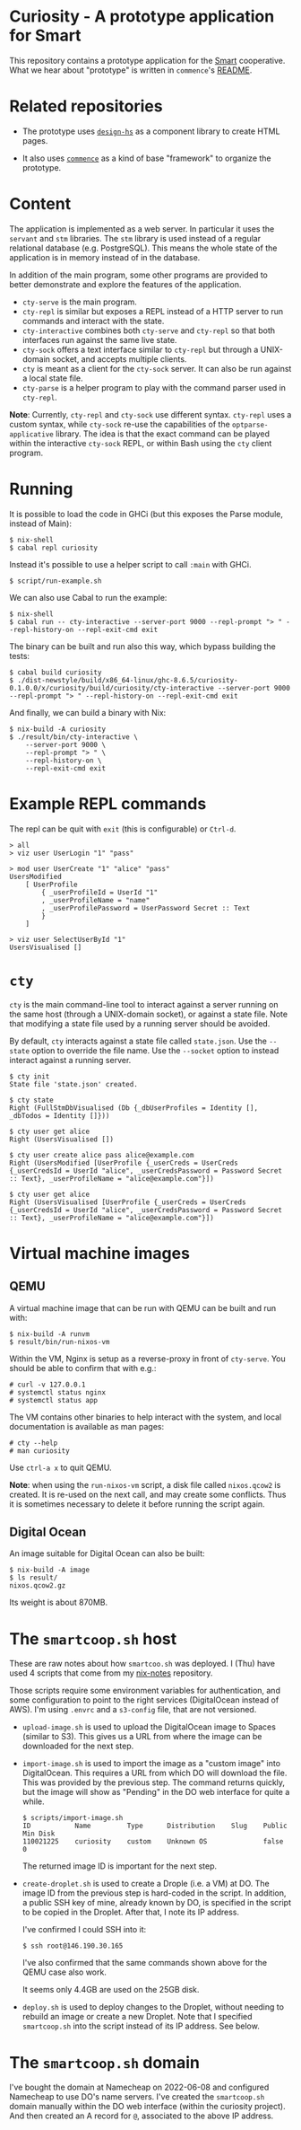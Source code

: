 # Curiosity - A prototype application for Smart

This repository contains a prototype application for the
[Smart](https://github.com/smartcoop/) cooperative. What we hear about
"prototype" is written in `commence`'s
[README](https://github.com/hypered/commence#readme).

# Related repositories

- The prototype uses [`design-hs`](https://github.com/hypered/smart-design-hs/) as
  a component library to create HTML pages.

- It also uses [`commence`](https://github.com/hypered/commence) as a
  kind of base "framework" to organize the prototype.

# Content

The application is implemented as a web server. In particular it uses the
`servant` and `stm` libraries. The `stm` library is used instead of a regular
relational database (e.g. PostgreSQL). This means the whole state of the
application is in memory instead of in the database.

In addition of the main program, some other programs are provided to better
demonstrate and explore the features of the application.

- `cty-serve` is the main program.
- `cty-repl` is similar but exposes a REPL instead of a HTTP server to run
  commands and interact with the state.
- `cty-interactive` combines both `cty-serve` and `cty-repl` so that both
  interfaces run against the same live state.
- `cty-sock` offers a text interface similar to `cty-repl` but through a
  UNIX-domain socket, and accepts multiple clients.
- `cty` is meant as a client for the `cty-sock` server. It can also be run
  against a local state file.
- `cty-parse` is a helper program to play with the command parser used in
  `cty-repl`.

**Note**: Currently, `cty-repl` and `cty-sock` use different syntax. `cty-repl`
uses a custom syntax, while `cty-sock` re-use the capabilities of the
`optparse-applicative` library. The idea is that the exact command can be
played within the interactive `cty-sock` REPL, or within Bash using the `cty`
client program.

# Running

It is possible to load the code in GHCi (but this exposes the Parse module,
instead of Main):

```
$ nix-shell
$ cabal repl curiosity
```

Instead it's possible to use a helper script to call `:main` with GHCi.

```
$ script/run-example.sh
```

We can also use Cabal to run the example:

```
$ nix-shell
$ cabal run -- cty-interactive --server-port 9000 --repl-prompt "> " --repl-history-on --repl-exit-cmd exit
```

The binary can be built and run also this way, which bypass building the tests:

```
$ cabal build curiosity
$ ./dist-newstyle/build/x86_64-linux/ghc-8.6.5/curiosity-0.1.0.0/x/curiosity/build/curiosity/cty-interactive --server-port 9000 --repl-prompt "> " --repl-history-on --repl-exit-cmd exit
```

And finally, we can build a binary with Nix:

```
$ nix-build -A curiosity
$ ./result/bin/cty-interactive \
    --server-port 9000 \
    --repl-prompt "> " \
    --repl-history-on \
    --repl-exit-cmd exit
```

# Example REPL commands

The repl can be quit with `exit` (this is configurable) or `Ctrl-d`.

```
> all
> viz user UserLogin "1" "pass"
```

```
> mod user UserCreate "1" "alice" "pass"
UsersModified
    [ UserProfile
        { _userProfileId = UserId "1"
        , _userProfileName = "name"
        , _userProfilePassword = UserPassword Secret :: Text
        }
    ]
```

```
> viz user SelectUserById "1"
UsersVisualised []
```

# `cty`

`cty` is the main command-line tool to interact against a server running on the
same host (through a UNIX-domain socket), or against a state file. Note that
modifying a state file used by a running server should be avoided.

By default, `cty` interacts against a state file called `state.json`. Use the
`--state` option to override the file name. Use the `--socket` option to
instead interact against a running server.

```
$ cty init
State file 'state.json' created.

$ cty state
Right (FullStmDbVisualised (Db {_dbUserProfiles = Identity [], _dbTodos = Identity []}))

$ cty user get alice
Right (UsersVisualised [])

$ cty user create alice pass alice@example.com
Right (UsersModified [UserProfile {_userCreds = UserCreds {_userCredsId = UserId "alice", _userCredsPassword = Password Secret :: Text}, _userProfileName = "alice@example.com"}])

$ cty user get alice
Right (UsersVisualised [UserProfile {_userCreds = UserCreds {_userCredsId = UserId "alice", _userCredsPassword = Password Secret :: Text}, _userProfileName = "alice@example.com"}])

```

# Virtual machine images

## QEMU

A virtual machine image that can be run with QEMU can be built and run with:

```
$ nix-build -A runvm
$ result/bin/run-nixos-vm
```

Within the VM, Nginx is setup as a reverse-proxy in front of `cty-serve`. You
should be able to confirm that with e.g.:

```
# curl -v 127.0.0.1
# systemctl status nginx
# systemctl status app
```

The VM contains other binaries to help interact with the system, and local
documentation is available as man pages:

```
# cty --help
# man curiosity
```

Use `ctrl-a x` to quit QEMU.

**Note**: when using the `run-nixos-vm` script, a disk file called
`nixos.qcow2` is created. It is re-used on the next call, and may create some
conflicts. Thus it is sometimes necessary to delete it before running the
script again.

## Digital Ocean

An image suitable for Digital Ocean can also be built:

```
$ nix-build -A image
$ ls result/
nixos.qcow2.gz
```

Its weight is about 870MB.


# The `smartcoop.sh` host

These are raw notes about how `smartcoo.sh` was deployed. I (Thu) have used 4
scripts that come from my [nix-notes](https://github.com/noteed/nix-notes)
repository.

Those scripts require some environment variables for authentication, and some
configuration to point to the right services (DigitalOcean instead of AWS). I'm
using `.envrc` and a `s3-config` file, that are not versioned.

-   `upload-image.sh` is used to upload the DigitalOcean image to Spaces
    (similar to S3). This gives us a URL from where the image can be downloaded
    for the next step.

-   `import-image.sh` is used to import the image as a "custom image" into
    DigitalOcean. This requires a URL from which DO will download the file.
    This was provided by the previous step. The command returns quickly, but the
    image will show as "Pending" in the DO web interface for quite a while.

    ```
    $ scripts/import-image.sh
    ID           Name         Type      Distribution    Slug    Public    Min Disk
    110021225    curiosity    custom    Unknown OS              false     0
    ```

    The returned image ID is important for the next step.

-   `create-droplet.sh` is used to create a Drople (i.e. a VM) at DO. The image
    ID from the previous step is hard-coded in the script. In addition, a
    public SSH key of mine, already known by DO, is specified in the script to
    be copied in the Droplet. After that, I note its IP address.

    I've confirmed I could SSH into it:

    ```
    $ ssh root@146.190.30.165
    ```

    I've also confirmed that the same commands shown above for the QEMU case
    also work.

    It seems only 4.4GB are used on the 25GB disk.

-   `deploy.sh` is used to deploy changes to the Droplet, without needing to
    rebuild an image or create a new Droplet. Note that I specified
    `smartcoop.sh` into the script instead of its IP address. See below.

# The `smartcoop.sh` domain

I've bought the domain at Namecheap on 2022-06-08 and configured Namecheap to
use DO's name servers. I've created the `smartcoop.sh` domain manually within
the DO web interface (within the curiosity project). And then created an A
record for `@`, associated to the above IP address.
